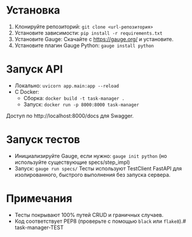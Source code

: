 # Установка
1. Клонируйте репозиторий: `git clone <url-репозитория>`
2. Установите зависимости: `pip install -r requirements.txt`
3. Установите Gauge: Скачайте с https://gauge.org/ и установите.
4. Установите плагин Gauge Python: `gauge install python`

# Запуск API
- Локально: `uvicorn app.main:app --reload`
- С Docker: 
  - Сборка: `docker build -t task-manager .`
  - Запуск: `docker run -p 8000:8000 task-manager`

Доступ по http://localhost:8000/docs для Swagger.

# Запуск тестов
- Инициализируйте Gauge, если нужно: `gauge init python` (но используйте существующие specs/step_impl)
- Запуск: `gauge run specs/`
Тесты используют TestClient FastAPI для изолированного, быстрого выполнения без запуска сервера.

# Примечания
- Тесты покрывают 100% путей CRUD и граничных случаев.
- Код соответствует PEP8 (проверьте с помощью `black` или `flake8`).#   t a s k - m a n a g e r - T E S T 
 
 
